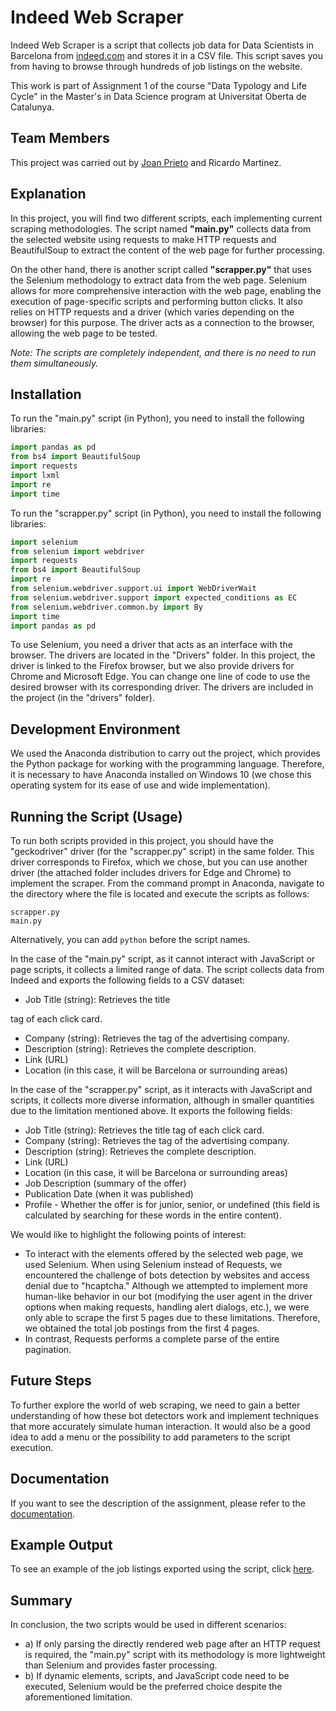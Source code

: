 # Indeed Web Scraper
Indeed Web Scraper is a script that collects job data for Data Scientists in Barcelona from [indeed.com](https://es.indeed.com) and stores it in a CSV file. This script saves you from having to browse through hundreds of job listings on the website.

This work is part of Assignment 1 of the course "Data Typology and Life Cycle" in the Master's in Data Science program at Universitat Oberta de Catalunya.

## Team Members
This project was carried out by [Joan Prieto](https://github.com/joanPri) and Ricardo Martinez.

## Explanation
In this project, you will find two different scripts, each implementing current scraping methodologies. The script named **"main.py"** collects data from the selected website using requests to make HTTP requests and BeautifulSoup to extract the content of the web page for further processing.

On the other hand, there is another script called **"scrapper.py"** that uses the Selenium methodology to extract data from the web page. Selenium allows for more comprehensive interaction with the web page, enabling the execution of page-specific scripts and performing button clicks. It also relies on HTTP requests and a driver (which varies depending on the browser) for this purpose. The driver acts as a connection to the browser, allowing the web page to be tested.

*Note: The scripts are completely independent, and there is no need to run them simultaneously.*

## Installation
To run the "main.py" script (in Python), you need to install the following libraries:

```python
import pandas as pd
from bs4 import BeautifulSoup
import requests
import lxml
import re
import time
```

To run the "scrapper.py" script (in Python), you need to install the following libraries:

```python
import selenium
from selenium import webdriver
import requests
from bs4 import BeautifulSoup
import re
from selenium.webdriver.support.ui import WebDriverWait
from selenium.webdriver.support import expected_conditions as EC
from selenium.webdriver.common.by import By
import time
import pandas as pd
```

To use Selenium, you need a driver that acts as an interface with the browser. The drivers are located in the "Drivers" folder. In this project, the driver is linked to the Firefox browser, but we also provide drivers for Chrome and Microsoft Edge. You can change one line of code to use the desired browser with its corresponding driver. The drivers are included in the project (in the "drivers" folder).

## Development Environment
We used the Anaconda distribution to carry out the project, which provides the Python package for working with the programming language. Therefore, it is necessary to have Anaconda installed on Windows 10 (we chose this operating system for its ease of use and wide implementation).

## Running the Script (Usage)
To run both scripts provided in this project, you should have the "geckodriver" driver (for the "scrapper.py" script) in the same folder. This driver corresponds to Firefox, which we chose, but you can use another driver (the attached folder includes drivers for Edge and Chrome) to implement the scraper. From the command prompt in Anaconda, navigate to the directory where the file is located and execute the scripts as follows:

```
scrapper.py
main.py
```

Alternatively, you can add `python` before the script names.

In the case of the "main.py" script, as it cannot interact with JavaScript or page scripts, it collects a limited range of data. The script collects data from Indeed and exports the following fields to a CSV dataset:
- Job Title (string): Retrieves the title

 tag of each click card.
- Company (string): Retrieves the tag of the advertising company.
- Description (string): Retrieves the complete description.
- Link (URL)
- Location (in this case, it will be Barcelona or surrounding areas)

In the case of the "scrapper.py" script, as it interacts with JavaScript and scripts, it collects more diverse information, although in smaller quantities due to the limitation mentioned above. It exports the following fields:
- Job Title (string): Retrieves the title tag of each click card.
- Company (string): Retrieves the tag of the advertising company.
- Description (string): Retrieves the complete description.
- Link (URL)
- Location (in this case, it will be Barcelona or surrounding areas)
- Job Description (summary of the offer)
- Publication Date (when it was published)
- Profile - Whether the offer is for junior, senior, or undefined (this field is calculated by searching for these words in the entire content).

We would like to highlight the following points of interest:
- To interact with the elements offered by the selected web page, we used Selenium. When using Selenium instead of Requests, we encountered the challenge of bots detection by websites and access denial due to "hcaptcha." Although we attempted to implement more human-like behavior in our bot (modifying the user agent in the driver options when making requests, handling alert dialogs, etc.), we were only able to scrape the first 5 pages due to these limitations. Therefore, we obtained the total job postings from the first 4 pages.
- In contrast, Requests performs a complete parse of the entire pagination.

## Future Steps
To further explore the world of web scraping, we need to gain a better understanding of how these bot detectors work and implement techniques that more accurately simulate human interaction. It would also be a good idea to add a menu or the possibility to add parameters to the script execution.

## Documentation
If you want to see the description of the assignment, please refer to the [documentation](https://github.com/joanPri/indeed-web-scrapper/tree/main/doc).

## Example Output
To see an example of the job listings exported using the script, click [here](https://github.com/joanPri/indeed-web-scrapper/blob/main/indeedScrap_selenium.csv).

## Summary
In conclusion, the two scripts would be used in different scenarios:
- a) If only parsing the directly rendered web page after an HTTP request is required, the "main.py" script with its methodology is more lightweight than Selenium and provides faster processing.
- b) If dynamic elements, scripts, and JavaScript code need to be executed, Selenium would be the preferred choice despite the aforementioned limitation.
